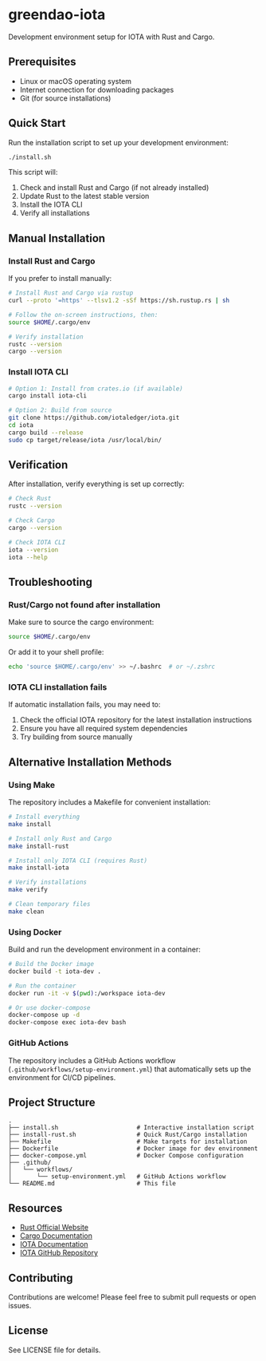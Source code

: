 # greendao-iota

Development environment setup for IOTA with Rust and Cargo.

## Prerequisites

- Linux or macOS operating system
- Internet connection for downloading packages
- Git (for source installations)

## Quick Start

Run the installation script to set up your development environment:

```bash
./install.sh
```

This script will:
1. Check and install Rust and Cargo (if not already installed)
2. Update Rust to the latest stable version
3. Install the IOTA CLI
4. Verify all installations

## Manual Installation

### Install Rust and Cargo

If you prefer to install manually:

```bash
# Install Rust and Cargo via rustup
curl --proto '=https' --tlsv1.2 -sSf https://sh.rustup.rs | sh

# Follow the on-screen instructions, then:
source $HOME/.cargo/env

# Verify installation
rustc --version
cargo --version
```

### Install IOTA CLI

```bash
# Option 1: Install from crates.io (if available)
cargo install iota-cli

# Option 2: Build from source
git clone https://github.com/iotaledger/iota.git
cd iota
cargo build --release
sudo cp target/release/iota /usr/local/bin/
```

## Verification

After installation, verify everything is set up correctly:

```bash
# Check Rust
rustc --version

# Check Cargo
cargo --version

# Check IOTA CLI
iota --version
iota --help
```

## Troubleshooting

### Rust/Cargo not found after installation

Make sure to source the cargo environment:
```bash
source $HOME/.cargo/env
```

Or add it to your shell profile:
```bash
echo 'source $HOME/.cargo/env' >> ~/.bashrc  # or ~/.zshrc
```

### IOTA CLI installation fails

If automatic installation fails, you may need to:
1. Check the official IOTA repository for the latest installation instructions
2. Ensure you have all required system dependencies
3. Try building from source manually

## Alternative Installation Methods

### Using Make

The repository includes a Makefile for convenient installation:

```bash
# Install everything
make install

# Install only Rust and Cargo
make install-rust

# Install only IOTA CLI (requires Rust)
make install-iota

# Verify installations
make verify

# Clean temporary files
make clean
```

### Using Docker

Build and run the development environment in a container:

```bash
# Build the Docker image
docker build -t iota-dev .

# Run the container
docker run -it -v $(pwd):/workspace iota-dev

# Or use docker-compose
docker-compose up -d
docker-compose exec iota-dev bash
```

### GitHub Actions

The repository includes a GitHub Actions workflow (`.github/workflows/setup-environment.yml`) that automatically sets up the environment for CI/CD pipelines.

## Project Structure

```
.
├── install.sh                      # Interactive installation script
├── install-rust.sh                 # Quick Rust/Cargo installation
├── Makefile                        # Make targets for installation
├── Dockerfile                      # Docker image for dev environment
├── docker-compose.yml              # Docker Compose configuration
├── .github/
│   └── workflows/
│       └── setup-environment.yml   # GitHub Actions workflow
└── README.md                       # This file
```

## Resources

- [Rust Official Website](https://www.rust-lang.org/)
- [Cargo Documentation](https://doc.rust-lang.org/cargo/)
- [IOTA Documentation](https://wiki.iota.org/)
- [IOTA GitHub Repository](https://github.com/iotaledger/iota)

## Contributing

Contributions are welcome! Please feel free to submit pull requests or open issues.

## License

See LICENSE file for details.